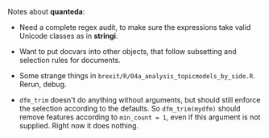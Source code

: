 Notes about **quanteda**:
    
*  Need a complete regex audit, to make sure the expressions take valid Unicode classes as in **stringi**.

*  Want to put docvars into other objects, that follow subsetting and selection rules for documents.

*  Some strange things in `brexit/R/04a_analysis_topicmodels_by_side.R`.  Rerun, debug.

*  `dfm_trim` doesn't do anything without arguments, but should still enforce the selection according to the defaults.  So `dfm_trim(mydfm)` should remove features according to `min_count = 1`, even if this argument is not supplied.  Right now it does nothing.



